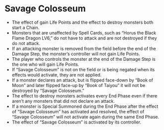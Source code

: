 # Savage Colosseum

*   The effect of gain Life Points and the effect to destroy monsters both start a Chain.
*   Monsters that are unaffected by Spell Cards, such as “Horus the Black Flame Dragon LV6,” do not have to attack and are not destroyed if they do not attack.
*   If an attacking monster is removed from the field before the end of the Damage Step, the monster’s controller will not gain Life Points.
*   The player who controls the monster at the end of the Damage Step is the one who will gain Life Points.
*   If “Savage Colosseum” is not on the field or is being negated when its effects would activate, they are not applied.
*   If a monster declares an attack, but is flipped face-down by “Book of Moon” and later flipped face-up by “Book of Taiyou” it will not be destroyed by “Savage Colosseum.”
*   The effect to destroy monsters activates every End Phase even if there aren’t any monsters that did not declare an attack.
*   If a monster is Special Summoned during the End Phase after the effect of “Savage Colosseum” has activated and resolved, the effect of “Savage Colosseum” will not activate again during the same End Phase.
*   The effect of “Savage Colosseum” is activated by its controller.

